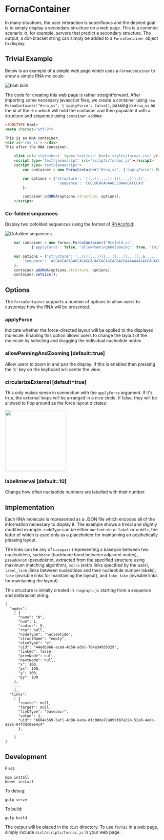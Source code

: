 # FornaContainer

In many situations, the user interaction is superfluous and the desired goal is
to simply display a secondary structure on a web page. This is a common
scenario in, for example, servers that predict a secondary structure. The
output, a dot-bracket string can simply be added to a `FornaContainer` object
to display.

## Trivial Example

Below is an example of a simple web page which uses a `FornaContainer` to show
a simple RNA molecule:

![blah blah](https://raw.githubusercontent.com/pkerpedjiev/fornac/develop/doc/img/forna-container-screenshot.png "An example of the FornaContainer")

The code for creating this web page is rather straightforward. After importing
some necessary javascript files, we create a container using `new
FornaContainer("#rna_ss", {'applyForce': false})`, passing in `#rna_ss` as the
id of the `div` which will hold the container and then populate it with a
structure and sequence using `container.addRNA`:

```html
<!DOCTYPE html>
<meta charset="utf-8">

This is an RNA container.
<div id='rna_ss'> </div>
This after the RNA container.

    <link rel='stylesheet' type='text/css' href='styles/fornac.css' />
    <script type='text/javascript' src='scripts/fornac.js'></script>
    <script type='text/javascript'>
        var container = new FornaContainer("#rna_ss", {'applyForce': false});

        var options = {'structure': '((..((....)).(((....))).))',
                        'sequence': 'CGCUUCAUAUAAUCCUAAUGACCUAU'
        };

        container.addRNA(options.structure, options);
    </script>
```

### Co-folded sequences

Display two cofolded sequences using the format of [RNAcofold](http://rna.tbi.univie.ac.at/cgi-bin/RNAcofold.cgi):

![Cofolded sequences](https://raw.githubusercontent.com/pkerpedjiev/fornac/master/doc/img/cofold_example.png "An example of cofolded sequences displayed using the FornaContainer")

```javascript
    var container = new fornac.FornaContainer("#cofold_ss",
            {'applyForce': false, 'allowPanningAndZooming': true, 'initialSize':[500,300]});
                                                     
    var options = {'structure': '..((((...))))...((...((...((..&............))...))...))..',
        'sequence': 'ACGAUCAGAGAUCAGAGCAUACGACAGCAG&ACGAAAAAAAGAGCAUACGACAGCAG'
    };                                                                                     
    container.addRNA(options.structure, options);
    container.setSize(); 
```

## Options

The `FornaContainer` supports a number of options to allow users to customize how the RNA will be presented.

### applyForce

Indicate whether the force-directed layout will be applied to the displayed
molecule. Enabling this option allows users to change the layout of the
molecule by selecting and dragging the individual nucleotide nodes

### allowPanningAndZooming [default=true]

Allow users to zoom in and pan the display. If this is enabled then pressing
the 'c' key on the keyboard will center the view.

### circularizeExternal [default=true]

This only makes sense in connection with the `applyForce` argument. If it's
true, the external loops will be arranged in a nice circle. If false, they will
be allowed to flop around as the force layout dictates:

<img src="https://github.com/pkerpedjiev/fornac/blob/master/doc/img/uncircularized_exterior.png" width=200 align=center />

### labelInterval [default=10]

Change how often nucleotide numbers are labelled with their number.


## Implementation

Each RNA molecule is represented as a JSON file which encodes all of the
information necessary to display it. The example shows a trivial and slightly
modified example. `nodeType` can be either `nucleotide` or `label` or `middle`,
the latter of which is used only as a placeholder for maintaining an aesthetically
pleasing layout.

The links can be any of `basepair` (representing a basepair between two
nucleotides), `backbone` (backbone bond between adjacent nodes), `pseudoknot`
(pseudoknot, extracted from the specified structure using maximum matching
algorithm), `extra` (extra links specified by the user), `label_link` (links
between nucleotides and their nucleotide number labels), `fake` (invisible
links for maintaining the layout),  and `fake_fake` (invisible links for
maintaining the layout).

This structure is initially created in `rnagraph.js` starting from a sequence
and dotbracket string.

```
{
  "nodes": 
    [ {
      "name": "A",
      "num": 1,
      "radius": 5,
      "rna": null,
      "nodeType": "nucleotide",
      "structName": "empty",
      "elemType": "e",
      "uid": "44edb966-aca9-4058-a6bc-784a34959329",
      "linked": false,
      "prevNode": null,
      "nextNode": null,
      "x": 100,
      "px": 100,
      "y": 100,
      "py": 100
    },
    ...
    ],
  "links": 
    [ {
      "source": null,
      "target": null,
      "linkType": "basepair",
      "value": 1,
      "uid": "6664a569-5af1-4d86-8ada-d1c00da72a899f87a224-52a0-4ede-a29c-04fddc09e4c4"
      },
      ...
    ]
}
```


## Development

First:

```
npm install
bower install
```

To debug:

```
gulp serve
```

To build:

```
gulp build
```

The output will be placed in the `dist` directory. To use `fornac` in a web page, simply include `dist/scripts/fornac.js` in your web page.
